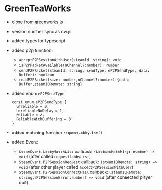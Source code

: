 # GreenTeaWorks

- clone from greenworks.js
- version number sync as nw.js
- added types for typescript
- added p2p function:
  - `acceptP2PSessionWithUser(steamId: string): void`
  - `isP2PPacketAvailable(nChannel?:number): number`
  - `sendP2PPacket(steamId: string, sendType: eP2PSendType, data: Buffer): boolean`
  - `readP2PPacket(size: number,nChannel?:number):{data: Buffer,steamIDRemote: string}`
- added enum `eP2PSendType`
  ```
  const enum eP2PSendType {
    Unreliable = 0,
    UnreliableNoDelay = 1,
    Reliable = 2,
    ReliableWithBuffering = 3
  }
  ```

- added matching function `requestLobbyList()`
- added Event:
  - `SteamEvent.LobbyMatchList` callback: `(LobbiesMatching: number) => void` (after called `requestLobbyList`)
  - `SteamEvent.P2PSessionRequest` callback: `(steamIDRemote: string) => void` (after other player called `acceptP2PSessionWithUser`)
  - `SteamEvent.P2PSessionConnectFail` callback: `(steamIDRemote: string,eP2PSessionError:number) => void` (after connected player quit)